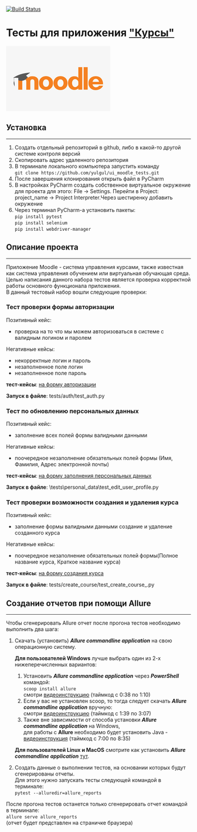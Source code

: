 [![Build Status](https://app.travis-ci.com/yulgul/ui_moodle_tests.svg?branch=main)](https://app.travis-ci.com/github/yulgul/ui_moodle_tests)

# Тесты для приложения ["Курсы"](https://qacoursemoodle.innopolis.university)

![Курсы](logo.png)

## Установка
***
1. Создать отдельный репозиторий в github, либо в какой-то другой системе контроля версий
2. Скопировать адрес удаленного репозитория
3. В терминале локального компьютера запустить команду <br> ```git clone https://github.com/yulgul/ui_moodle_tests.git```
4. После завершения клонирования открыть файл в PyCharm
5. В настройках PyCharm создать собственное виртуальное окружение для проекта для этого: File → Settings. Перейти в Project: project_name → Project Interpreter.Через шестиренку добавить окружение
6. Через терминал PyCharm-а установить пакеты:
<br>```pip install pytest ```
<br>```pip install selenium```
<br>```pip install webdriver-manager```

## Описание проекта
***
Приложение Moodle - система управления курсами, также известная как система управления обучением или виртуальная обучающая среда. <br> Целью написания данного набора тестов является проверка корректной работы основного функционала приложения. <br> В данный тестовый набор вошли следующие проверки:
### Тест проверки формы авторизации
Позитивный кейс:
* проверка на то что мы можем авторизоваться в системе с валидным логином и паролем<br>

Негативные кейсы:
* некорректные логин и пароль
* незаполненное поле логин
* незаполненное поле пароль

__тест-кейсы__: [на форму авторизации](https://docs.google.com/spreadsheets/d/1_DCJLRXljcAk3P_9b39I80vea56N_3lEJiSLU6kvYk8/edit#gid=0)

__Запуск в файле__: tests/auth/test_auth.py

### Тест по обновлению персональных данных
Позитивный кейс:
* заполнение всех полей формы валидными данными

Негативные кейсы:
* поочередное незаполнение обязательных полей формы (Имя, Фамилия, Адрес электронной почты)


__тест-кейсы__: [на форму заполнения персональных данных](https://docs.google.com/spreadsheets/d/1_DCJLRXljcAk3P_9b39I80vea56N_3lEJiSLU6kvYk8/edit#gid=87351930)

__Запуск в файле__: \tests\personal_data\test_edit_user_profile.py

### Тест проверки возможности создания и удаления курса
Позитивный кейс:
* заполнение формы валидными данными создание и удаление созданного курса

Негативные кейсы:
* поочередное незаполнение обязательных полей формы(Полное название курса, Краткое название курса)

__тест-кейсы__: [на форму создания курса](https://docs.google.com/spreadsheets/d/1_DCJLRXljcAk3P_9b39I80vea56N_3lEJiSLU6kvYk8/edit#gid=1776148263)

__Запуск в файле__: tests/create_course/test_create_course_.py

## Создание отчетов при помощи Allure
***
Чтобы сгенерировать Allure отчет после прогона тестов необходимо выполнить два шага:
1. Скачать (установить) _**Allure commandline application**_  на свою операционную систему.

   **Для пользователей Windows** лучше выбрать один из 2-х нижеперечисленных вариантов:
   1) Установить _**Allure commandline application**_ через _**PowerShell**_ командой:
   <br>```scoop install allure```<br>
      смотри [видеоинструкцию](https://www.youtube.com/watch?v=3WuTSDkfuqQ) (таймкод с 0:38 по 1:10)
   2) Если у вас не установлен scoop, то тогда следует скачать _**Allure commandline application**_ вручную:<br>
      смотри [видеоинструкцию](https://www.youtube.com/watch?v=3WuTSDkfuqQ) (таймкод с 1:39 по 3:07)
   3) Также вне зависимости от способа установки _**Allure commandline application**_ на Windows,
   <br>для работы с **Allure** необходимо будет
   установить Java - [видеоинструкция](https://www.youtube.com/watch?v=6qASwPL86MM&t=1352s) (таймкод с 7:00 по 8:35)

   **Для пользователей Linux и MacOS** смотрите как установить
_**Allure commandline application**_ [тут](https://docs.qameta.io/allure/#_installing_a_commandline).

2. Создать данные о выполнении тестов, на основании которых будут сгенерированы отчеты.
<br>Для этого нужно запускать тесты следующей командой в терминале:<br>```pytest --alluredir=allure_reports```


После прогона тестов останется только сгенерировать отчет командой в терминале:
<br>```allure serve allure_reports```<br>(отчет будет представлен на страничке браузера)
